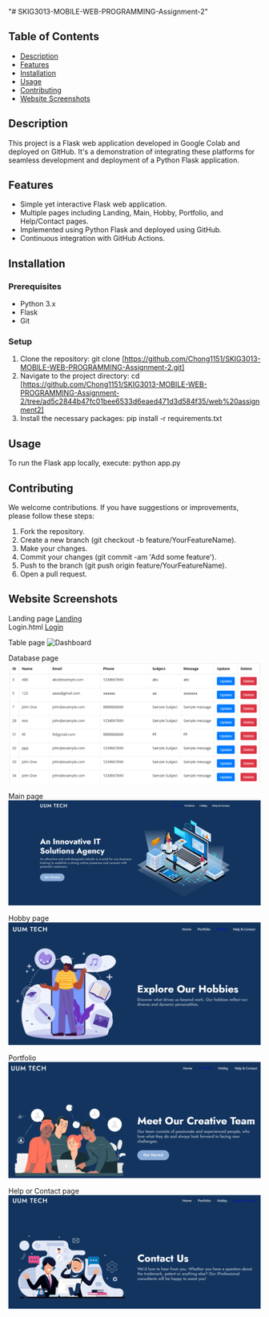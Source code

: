 "# SKIG3013-MOBILE-WEB-PROGRAMMING-Assignment-2" 
## Table of Contents
- [Description](#description)
- [Features](#features)
- [Installation](#installation)
- [Usage](#usage)
- [Contributing](#contributing)
- [Website Screenshots](#website-screenshots)


## Description
This project is a Flask web application developed in Google Colab and deployed on GitHub. It's a demonstration of integrating these platforms for seamless development and deployment of a Python Flask application.

## Features
- Simple yet interactive Flask web application.
- Multiple pages including Landing, Main, Hobby, Portfolio, and Help/Contact pages.
- Implemented using Python Flask and deployed using GitHub.
- Continuous integration with GitHub Actions.

## Installation

### Prerequisites
- Python 3.x
- Flask
- Git

### Setup
1. Clone the repository: git clone [https://github.com/Chong1151/SKIG3013-MOBILE-WEB-PROGRAMMING-Assignment-2.git]
2. Navigate to the project directory: cd [https://github.com/Chong1151/SKIG3013-MOBILE-WEB-PROGRAMMING-Assignment-2/tree/ad5c2844b47fc01bee6533d6eaed471d3d584f35/web%20assignment2]
3. Install the necessary packages: pip install -r requirements.txt
   
## Usage
To run the Flask app locally, execute: python app.py

## Contributing
We welcome contributions. If you have suggestions or improvements, please follow these
steps:

1. Fork the repository.
2. Create a new branch (git checkout -b feature/YourFeatureName).
3. Make your changes.
4. Commit your changes (git commit -am 'Add some feature').
5. Push to the branch (git push origin feature/YourFeatureName).
6. Open a pull request.

## Website Screenshots
Landing page
[Landing](https://github.com/Chong1151/SKIG3013-MOBILE-WEB-PROGRAMMING-Assignment-2/blob/main/website%20screenshots/Landing.jpg)
<br>
Login.html
[Login](https://github.com/Chong1151/SKIG3013-MOBILE-WEB-PROGRAMMING-Assignment-2/blob/main/website%20screenshots/login.png)

Table page
![Dashboard]([https://github.com/Chong1151/SKIG3013-MOBILE-WEB-PROGRAMMING-Assignment-2/blob/main/website%20screenshots/dashboard.png)

Database page
![Database](https://github.com/Chong1151/SKIG3013-MOBILE-WEB-PROGRAMMING-Assignment-2/blob/main/website%20screenshots/database.png)

Main page
![Home](https://github.com/Chong1151/SKIG3013-MOBILE-WEB-PROGRAMMING-Assignment-2/blob/main/website%20screenshots/home.png)

Hobby page
![Hobby](https://github.com/Chong1151/SKIG3013-MOBILE-WEB-PROGRAMMING-Assignment-2/blob/main/website%20screenshots/hobby.png)

Portfolio
![Portfolio](https://github.com/Chong1151/SKIG3013-MOBILE-WEB-PROGRAMMING-Assignment-2/blob/main/website%20screenshots/portfolio.png)

Help or Contact page
![Contact](https://github.com/Chong1151/SKIG3013-MOBILE-WEB-PROGRAMMING-Assignment-2/blob/main/website%20screenshots/contact.png)
